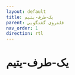 ```yaml
---
layout: default
title: یک-طرف-یتیم
parent: قلمروی گفتگویی
nav_order: 1
direction: rtl
---
```


# یک-طرف-یتیم

